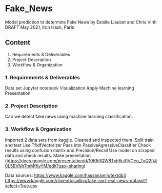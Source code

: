 # Fake_News
Model prediction to determine Fake News
by Estelle Liaubet and Chris Vinh
DRAFT May 2021, Iron Hack, Paris

## Content
1. Requirements & Deliverables
2. Project Description
3. Workflow & Organization


### 1. Requirements & Deliverables
Data set
Jupyter notebook
Visualization 
Apply Machine learning
Presentation


### 2. Project Description
Can we detect fake news using machine learning classification. 


### 3. Workflow & Organization
Imported 2 data sets from kaggle.
Cleaned and inspected them.
Split train and test
Use TfidfVectorizer 
Pass into PassiveAgressiveClassifier
Check results using confusion matrix and Precision/Recall
Use model on scraped data and check results. 
Make presentation (https://docs.google.com/presentation/d/10KIh1QW8Tsh8utRVCeo_TuQ2fiJj0L5BVNhTmMfKyYM/edit?usp=sharing)

Data sources: https://www.kaggle.com/hassanamin/textdb3
https://www.kaggle.com/clmentbisaillon/fake-and-real-news-dataset?select=True.csv